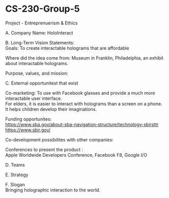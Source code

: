 # CS-230-Group-5
Project - Entreprenuerism &amp; Ethics

A. Company Name: HoloInteract

B. Long-Term Vision Statements: <br />
Goals:
To create interactable holograms that are affordable

Where did the idea come from: 
Museum in Franklin, Philadelphia, an exhibit about interactable holograms. 

Purpose, values, and mission: 


C. External opportunitest that exist <br />

Co-marketing: To use with Facebook glasses and provide a much more interactable user interface.<br />
For elders, it is easier to interact with holograms than a screen on a phone. <br />
It helps children develop their imaginations. <br />

Funding opportunites: <br />
https://www.sba.gov/about-sba-navigation-structure/technology-sbirsttr
https://www.sbir.gov/

Co-development possibilites with other companies: <br />

Conferences to present the product : <br />
Apple Worldwide Developers Conference, Facebook F8, Google I/O

D. Teams <br />

E. Strategy <br />


F. Slogan <br />
Bringing holographic interaction to the world.
